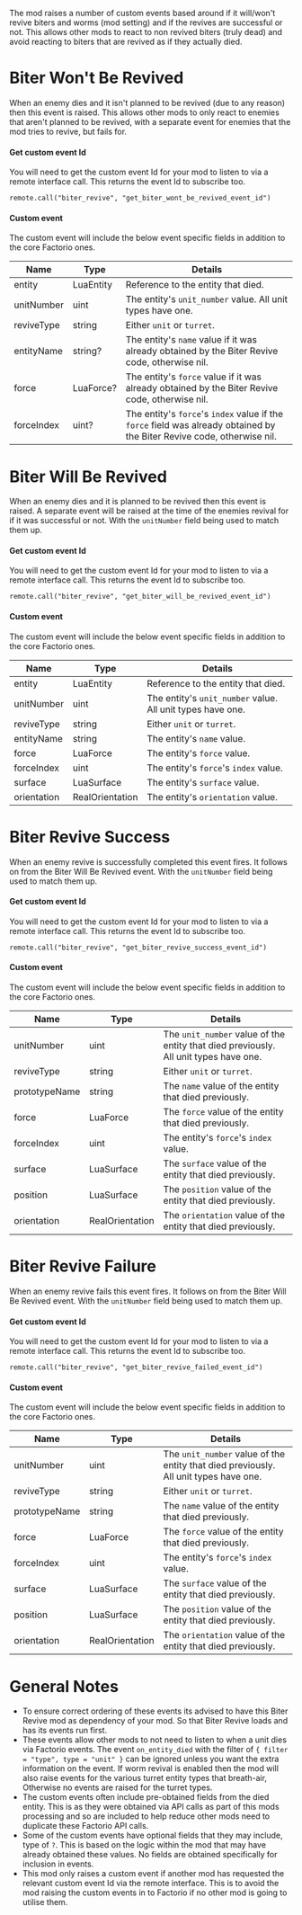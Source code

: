 The mod raises a number of custom events based around if it will/won't revive biters and worms (mod setting) and if the revives are successful or not. This allows other mods to react to non revived biters (truly dead) and avoid reacting to biters that are revived as if they actually died.




Biter Won't Be Revived
======================

When an enemy dies and it isn't planned to be revived (due to any reason) then this event is raised. This allows other mods to only react to enemies that aren't planned to be revived, with a separate event for enemies that the mod tries to revive, but fails for.

#### Get custom event Id

You will need to get the custom event Id for your mod to listen to via a remote interface call. This returns the event Id to subscribe too.

```
remote.call("biter_revive", "get_biter_wont_be_revived_event_id")
```

#### Custom event

The custom event will include the below event specific fields in addition to the core Factorio ones.

| Name | Type | Details |
| --- | --- | --- |
| entity | LuaEntity | Reference to the entity that died. |
| unitNumber | uint | The entity's `unit_number` value. All unit types have one. |
| reviveType | string | Either `unit` or `turret`. |
| entityName | string? | The entity's `name` value if it was already obtained by the Biter Revive code, otherwise nil. |
| force | LuaForce? | The entity's `force` value if it was already obtained by the Biter Revive code, otherwise nil. |
| forceIndex | uint? | The entity's `force`'s `index` value if the `force` field was already obtained by the Biter Revive code, otherwise nil. |




Biter Will Be Revived
======================

When an enemy dies and it is planned to be revived then this event is raised. A separate event will be raised at the time of the enemies revival for if it was successful or not. With the `unitNumber` field being used to match them up.

#### Get custom event Id

You will need to get the custom event Id for your mod to listen to via a remote interface call. This returns the event Id to subscribe too.

```
remote.call("biter_revive", "get_biter_will_be_revived_event_id")
```

#### Custom event

The custom event will include the below event specific fields in addition to the core Factorio ones.

| Name | Type | Details |
| --- | --- | --- |
| entity | LuaEntity | Reference to the entity that died. |
| unitNumber | uint | The entity's `unit_number` value. All unit types have one. |
| reviveType | string | Either `unit` or `turret`. |
| entityName | string | The entity's `name` value. |
| force | LuaForce | The entity's `force` value. |
| forceIndex | uint | The entity's `force`'s `index` value. |
| surface | LuaSurface | The entity's `surface` value. |
| orientation | RealOrientation | The entity's `orientation` value. |




Biter Revive Success
======================

When an enemy revive is successfully completed this event fires. It follows on from the Biter Will Be Revived event. With the `unitNumber` field being used to match them up.

#### Get custom event Id

You will need to get the custom event Id for your mod to listen to via a remote interface call. This returns the event Id to subscribe too.

```
remote.call("biter_revive", "get_biter_revive_success_event_id")
```

#### Custom event

The custom event will include the below event specific fields in addition to the core Factorio ones.

| Name | Type | Details |
| --- | --- | --- |
| unitNumber | uint | The `unit_number` value of the entity that died previously. All unit types have one. |
| reviveType | string | Either `unit` or `turret`. |
| prototypeName | string | The `name` value of the entity that died previously. |
| force | LuaForce | The `force` value of the entity that died previously. |
| forceIndex | uint | The entity's `force`'s `index` value. |
| surface | LuaSurface | The `surface` value of the entity that died previously. |
| position | LuaSurface | The `position` value of the entity that died previously. |
| orientation | RealOrientation | The `orientation` value of the entity that died previously. |




Biter Revive Failure
======================

When an enemy revive fails this event fires. It follows on from the Biter Will Be Revived event. With the `unitNumber` field being used to match them up.

#### Get custom event Id

You will need to get the custom event Id for your mod to listen to via a remote interface call. This returns the event Id to subscribe too.

```
remote.call("biter_revive", "get_biter_revive_failed_event_id")
```

#### Custom event

The custom event will include the below event specific fields in addition to the core Factorio ones.

| Name | Type | Details |
| --- | --- | --- |
| unitNumber | uint | The `unit_number` value of the entity that died previously. All unit types have one. |
| reviveType | string | Either `unit` or `turret`. |
| prototypeName | string | The `name` value of the entity that died previously. |
| force | LuaForce | The `force` value of the entity that died previously. |
| forceIndex | uint | The entity's `force`'s `index` value. |
| surface | LuaSurface | The `surface` value of the entity that died previously. |
| position | LuaSurface | The `position` value of the entity that died previously. |
| orientation | RealOrientation | The `orientation` value of the entity that died previously. |




General Notes
=========

- To ensure correct ordering of these events its advised to have this Biter Revive mod as dependency of your mod. So that Biter Revive loads and has its events run first.
- These events allow other mods to not need to listen to when a unit dies via Factorio events. The event `on_entity_died` with the filter of `{ filter = "type", type = "unit" }` can be ignored unless you want the extra information on the event. If worm revival is enabled then the mod will also raise events for the various turret entity types that breath-air, Otherwise no events are raised for the turret types.
- The custom events often include pre-obtained fields from the died entity. This is as they were obtained via API calls as part of this mods processing and so are included to help reduce other mods need to duplicate these Factorio API calls.
- Some of the custom events have optional fields that they may include, type of `?`. This is based on the logic within the mod that may have already obtained these values. No fields are obtained specifically for inclusion in events.
- This mod only raises a custom event if another mod has requested the relevant custom event Id via the remote interface. This is to avoid the mod raising the custom events in to Factorio if no other mod is going to utilise them.